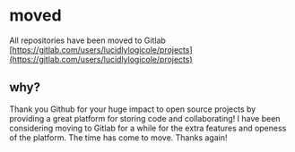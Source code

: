 # moved
All repositories have been moved to Gitlab [https://gitlab.com/users/lucidlylogicole/projects](https://gitlab.com/users/lucidlylogicole/projects)

## why?
Thank you Github for your huge impact to open source projects by providing a great platform for storing code and collaborating! I have been considering moving to Gitlab for a while for the extra features and openess of the platform. The time has come to move.
Thanks again!
